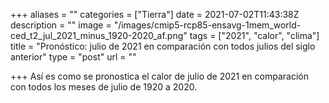 +++
aliases = ""
categories = ["Tierra"]
date = 2021-07-02T11:43:38Z
description = ""
image = "/images/cmip5-rcp85-ensavg-1mem_world-ced_t2_jul_2021_minus_1920-2020_af.png"
tags = ["2021", "calor", "clima"]
title = "Pronóstico: julio de 2021 en comparación con todos julios del siglo anterior"
type = "post"
url = ""

+++
Así es como se pronostica el calor de julio de 2021 en comparación con todos los meses de julio de 1920 a 2020.